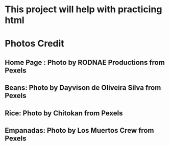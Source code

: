 # This project will help with practicing html

# Photos Credit

## Home Page : Photo by RODNAE Productions from Pexels

## Beans: Photo by Dayvison de Oliveira Silva from Pexels

## Rice: Photo by Chitokan from Pexels

## Empanadas: Photo by Los Muertos Crew from Pexels
